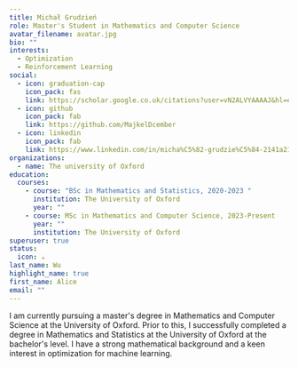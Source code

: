 ```yaml
---
title: Michał Grudzień
role: Master's Student in Mathematics and Computer Science
avatar_filename: avatar.jpg
bio: ""
interests:
  - Optimization
  - Reinforcement Learning
social:
  - icon: graduation-cap
    icon_pack: fas
    link: https://scholar.google.co.uk/citations?user=vN2ALVYAAAAJ&hl=en
  - icon: github
    icon_pack: fab
    link: https://github.com/MajkelDcember
  - icon: linkedin
    icon_pack: fab
    link: https://www.linkedin.com/in/micha%C5%82-grudzie%C5%84-2141a2198
organizations:
  - name: The university of Oxford
education:
  courses:
    - course: "BSc in Mathematics and Statistics, 2020-2023 "
      institution: The University of Oxford
      year: ""
    - course: MSc in Mathematics and Computer Science, 2023-Present
      year: ""
      institution: The University of Oxford
superuser: true
status:
  icon: ☕️
last_name: Wu
highlight_name: true
first_name: Alice
email: ""
---
```

I am currently pursuing a master's degree in Mathematics and Computer Science at the University of Oxford. Prior to this, I successfully completed a degree in Mathematics and Statistics at the University of Oxford at the bachelor's level. I have a strong mathematical background and a keen interest in optimization for machine learning.